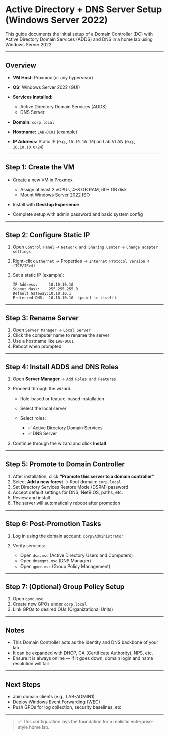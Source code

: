 # Active Directory + DNS Server Setup (Windows Server 2022)

This guide documents the initial setup of a Domain Controller (DC) with Active Directory Domain Services (ADDS) and DNS in a home lab using Windows Server 2022.

---

## Overview

* **VM Host:** Proxmox (or any hypervisor)
* **OS:** Windows Server 2022 (GUI)
* **Services Installed:**

  * Active Directory Domain Services (ADDS)
  * DNS Server
* **Domain:** `corp.local`
* **Hostname:** `LAB-DC01` (example)
* **IP Address:** Static IP (e.g., `10.10.10.10`) on Lab VLAN (e.g., `10.10.10.0/24`)

---

## Step 1: Create the VM

* Create a new VM in Proxmox

  * Assign at least 2 vCPUs, 4–8 GB RAM, 60+ GB disk
  * Mount Windows Server 2022 ISO
* Install with **Desktop Experience**
* Complete setup with admin password and basic system config

---

## Step 2: Configure Static IP

1. Open `Control Panel` → `Network and Sharing Center` → `Change adapter settings`
2. Right-click `Ethernet` → Properties → `Internet Protocol Version 4 (TCP/IPv4)`
3. Set a static IP (example):

   ```
   IP Address:     10.10.10.10
   Subnet Mask:    255.255.255.0
   Default Gateway:10.10.10.1
   Preferred DNS:  10.10.10.10  (point to itself)
   ```

---

## Step 3: Rename Server

1. Open `Server Manager` → `Local Server`
2. Click the computer name to rename the server
3. Use a hostname like `LAB-DC01`
4. Reboot when prompted

---

## Step 4: Install ADDS and DNS Roles

1. Open **Server Manager** → `Add Roles and Features`
2. Proceed through the wizard:

   * Role-based or feature-based installation
   * Select the local server
   * Select roles:

     * ✅ Active Directory Domain Services
     * ✅ DNS Server
3. Continue through the wizard and click **Install**

---

## Step 5: Promote to Domain Controller

1. After installation, click **“Promote this server to a domain controller”**
2. Select **Add a new forest** → Root domain: `corp.local`
3. Set Directory Services Restore Mode (DSRM) password
4. Accept default settings for DNS, NetBIOS, paths, etc.
5. Review and install
6. The server will automatically reboot after promotion

---

## Step 6: Post-Promotion Tasks

1. Log in using the domain account: `corp\Administrator`
2. Verify services:

   * Open `dsa.msc` (Active Directory Users and Computers)
   * Open `dnsmgmt.msc` (DNS Manager)
   * Open `gpmc.msc` (Group Policy Management)

---

## Step 7: (Optional) Group Policy Setup

1. Open `gpmc.msc`
2. Create new GPOs under `corp.local`
3. Link GPOs to desired OUs (Organizational Units)

---

## Notes

* This Domain Controller acts as the identity and DNS backbone of your lab
* It can be expanded with DHCP, CA (Certificate Authority), NPS, etc.
* Ensure it is always online — if it goes down, domain login and name resolution will fail

---

## Next Steps

* Join domain clients (e.g., LAB-ADMIN1)
* Deploy Windows Event Forwarding (WEC)
* Push GPOs for log collection, security baselines, etc.

---

> ✅ This configuration lays the foundation for a realistic enterprise-style home lab.
